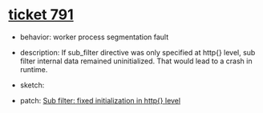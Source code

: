 # [ticket 791](https://trac.nginx.org/nginx/ticket/791)
- behavior: worker process segmentation fault
- description: If sub_filter directive was only specified at http{} level, sub filter internal data remained uninitialized. That would lead to a crash in runtime.
- sketch:    

- patch: [Sub filter: fixed initialization in http{} level](https://trac.nginx.org/nginx/attachment/ticket/791/sub-main-conf.patch)
